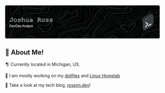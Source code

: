 ![Header](.resources/github-header-image.png)

## 👋 About Me!

🌎 Currently located in Michigan, US.

🚀 I am mostly working on my [dotfiles](https://github.com/ColoredBytes/dotfiles) and [Linux Homelab](https://github.com/Blinking-Light-Labs/linux-homelab)

🔗 Take a look at my tech blog, [rossjm.dev](https://rossjm.dev)!